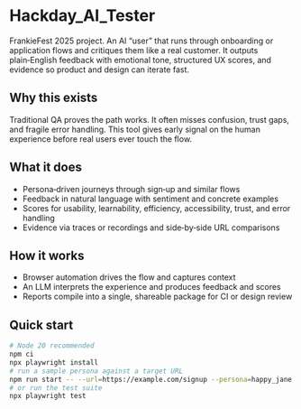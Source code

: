 # Hackday_AI_Tester

FrankieFest 2025 project. An AI “user” that runs through onboarding or application flows and critiques them like a real customer. It outputs plain‑English feedback with emotional tone, structured UX scores, and evidence so product and design can iterate fast.

## Why this exists
Traditional QA proves the path works. It often misses confusion, trust gaps, and fragile error handling. This tool gives early signal on the human experience before real users ever touch the flow.

## What it does
- Persona‑driven journeys through sign‑up and similar flows
- Feedback in natural language with sentiment and concrete examples
- Scores for usability, learnability, efficiency, accessibility, trust, and error handling
- Evidence via traces or recordings and side‑by‑side URL comparisons

## How it works
- Browser automation drives the flow and captures context
- An LLM interprets the experience and produces feedback and scores
- Reports compile into a single, shareable package for CI or design review

## Quick start
```bash
# Node 20 recommended
npm ci
npx playwright install
# run a sample persona against a target URL
npm run start -- --url=https://example.com/signup --persona=happy_jane
# or run the test suite
npx playwright test
